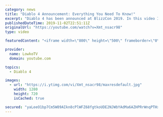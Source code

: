 ```yaml
---
category: news
title: "Diablo 4 Announcement: Everything You Need To Know!"
excerpt: "Diablo 4 has been announced at BlizzCon 2019. In this video I go over everything you need to know about this upcoming Blizzard Entertainment game."
publishedDateTime: 2019-11-02T22:51:11Z
originalUrl: "https://youtube.com/watch?v=Xmt_nsacr98"
type: video

featuredContent: "<iframe width=\"800\" height=\"500\" frameborder=\"0\" src=\"https://www.youtube.com/embed/Xmt_nsacr98\" allow=\"accelerometer; autoplay; encrypted-media; gyroscope; picture-in-picture\" allowfullscreen></iframe>"

provider:
  name: LowkoTV
  domain: youtube.com

topics:
  - Diablo 4

images:
  - url: "https://i.ytimg.com/vi/Xmt_nsacr98/maxresdefault.jpg"
    width: 1280
    height: 720
    isCached: true

secured: "yaLeeO1bp7Cm5W89AIkn8cPlWFZ68fgtkoUDE2NJWbYAdMa6AZHPRrWnqPTHxbV8eSlvtRwYU5rpzKXcGKPDd2AcgB7YEnC8xYCKvYEz28OAxWTtOL+N+SN3glOyo+15tqbqo8DPd0eSEWB6dKwq5lOfa3FJ3EyOh3yfPACxcVML4UqMACav94Y9Dv/gxVzljUs2QxGdOM06uMWd3+ZKEcaZvEQZDlIVpAoWeTWNe4u2U5vOsj2IibD3y++gVtxZ2wtLxn9tpGrGhbY3AwdWosHoDBmKwE0QL8XA0FRpyX0G6NYVpiHDqNHECEcj5aRl3qugtdObzvDJf4Vr4jv+ImekrD+cbmb/JePuj8xL19G/Y/vtmQ7zgZm4McAKjiduqDuZrJ/ZIdBqTU45cq0NyWac/tMNpNKUL/U9OcbWluOof+G8aEwmuapgDRMvdMy0;NtWSux+QYQIauCx05YsY7w=="
---
```


